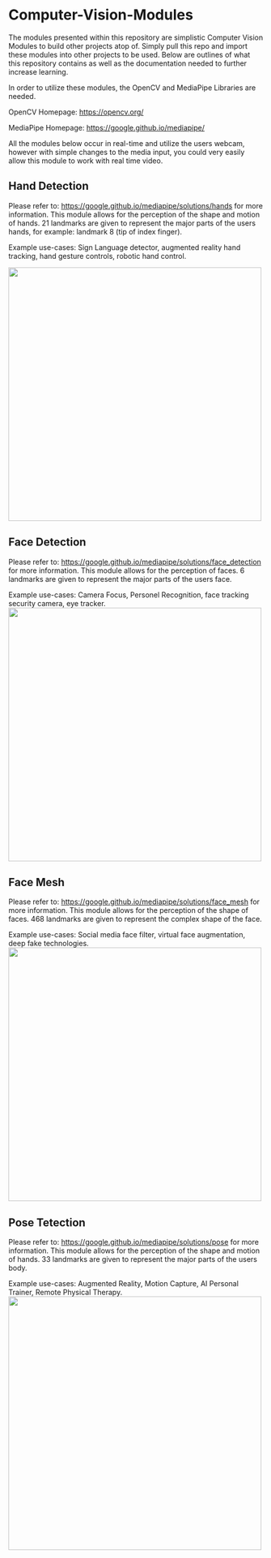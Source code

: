 # Computer-Vision-Modules

The modules presented within this repository are simplistic Computer Vision Modules to build other projects atop of. Simply pull this repo and import these modules into other projects to be used. Below are outlines of what this repository contains as well as the documentation needed to further increase learning.

In order to utilize these modules, the OpenCV and MediaPipe Libraries are needed.

OpenCV Homepage: https://opencv.org/

MediaPipe Homepage: https://google.github.io/mediapipe/

All the modules below occur in real-time and utilize the users webcam, however with simple changes to the media input, you could very easily allow this module to work with real time video.


## Hand Detection
Please refer to: https://google.github.io/mediapipe/solutions/hands for more information.
This module allows for the perception of the shape and motion of hands. 21 landmarks are given to represent the major parts of the users hands, for example: landmark 8 (tip of index finger). 

Example use-cases: Sign Language detector, augmented reality hand tracking, hand gesture controls, robotic hand control.

<img src="https://google.github.io/mediapipe/images/mobile/hand_crops.png" width="500">

## Face Detection
Please refer to: https://google.github.io/mediapipe/solutions/face_detection for more information.
This module allows for the perception of faces. 6 landmarks are given to represent the major parts of the users face.

Example use-cases: Camera Focus, Personel Recognition, face tracking security camera, eye tracker.
<img src="https://mediapipe.dev/assets/img/photos/demo_face_detector.jpg" width="500">

## Face Mesh
Please refer to: https://google.github.io/mediapipe/solutions/face_mesh for more information.
This module allows for the perception of the shape of faces. 468 landmarks are given to represent the complex shape of the face.

Example use-cases: Social media face filter, virtual face augmentation, deep fake technologies.
<img src="https://mediapipe.dev/assets/img/photos/faceMesh.jpg" width="500">

## Pose Tetection
Please refer to: https://google.github.io/mediapipe/solutions/pose for more information.
This module allows for the perception of the shape and motion of hands. 33 landmarks are given to represent the major parts of the users body. 

Example use-cases: Augmented Reality, Motion Capture, AI Personal Trainer, Remote Physical Therapy.
<img src="https://mediapipe.dev/assets/img/photos/pose_1.jpg" width="500">
